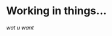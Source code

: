 # Working in things...
###### wat u want

<!---
DerickGamer/DerickGamer is a ✨ special ✨ repository because its `README.md` (this file) appears on your GitHub profile.
You can click the Preview link to take a look at your changes.
--->
